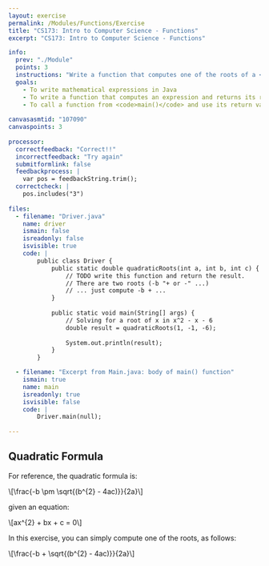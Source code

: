 ```yaml
---
layout: exercise
permalink: /Modules/Functions/Exercise
title: "CS173: Intro to Computer Science - Functions"
excerpt: "CS173: Intro to Computer Science - Functions"

info:
  prev: "./Module"
  points: 3
  instructions: "Write a function that computes one of the roots of a <a href=\"https://en.wikipedia.org/wiki/Quadratic_equation\">quadratic equation</a>.  In addition to multiplying b by itself, you can compute <code>b*b</code> using the <code>Math.pow()</code> method.  The <code>Math.sqrt()</code> method takes a <code>double</code> parameter, which is the number whose root should be computed, and returns the result as a <code>double</code>.  Now write a program that calls a method that you will write to compute the quadratic root, and then have <code>main()</code> print the root that you calculate."
  goals:
    - To write mathematical expressions in Java
    - To write a function that computes an expression and returns its result
    - To call a function from <code>main()</code> and use its return value
    
canvasasmtid: "107090"    
canvaspoints: 3
    
processor:  
  correctfeedback: "Correct!!" 
  incorrectfeedback: "Try again"
  submitformlink: false
  feedbackprocess: | 
    var pos = feedbackString.trim();
  correctcheck: |
    pos.includes("3")        
 
files:
  - filename: "Driver.java"
    name: driver
    ismain: false
    isreadonly: false
    isvisible: true
    code: | 
        public class Driver {
            public static double quadraticRoots(int a, int b, int c) {
                // TODO write this function and return the result.
                // There are two roots (-b "+ or -" ...)
                // ... just compute -b + ...
            }
            
            public static void main(String[] args) {
                // Solving for a root of x in x^2 - x - 6
                double result = quadraticRoots(1, -1, -6);
                
                System.out.println(result);
            }
        }    

  - filename: "Excerpt from Main.java: body of main() function"
    ismain: true
    name: main
    isreadonly: true
    isvisible: false
    code: |
        Driver.main(null);
        
---
```


## Quadratic Formula

For reference, the quadratic formula is:

<span>\\[\frac{-b \pm \sqrt{(b^{2} - 4ac)}}{2a}\\]</span>

given an equation:

<span>\\[ax^{2} + bx + c = 0\\]</span>

In this exercise, you can simply compute one of the roots, as follows:

<span>\\[\frac{-b + \sqrt{(b^{2} - 4ac)}}{2a}\\]</span>
